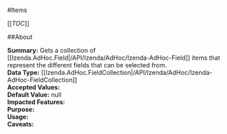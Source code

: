 #Items

[[_TOC_]]

##About

**Summary:** Gets a collection of [[Izenda.AdHoc.Field|/API/Izenda/AdHoc/Izenda-AdHoc-Field]] items that represent the different fields that can be selected from.  
**Data Type:** [[Izenda.AdHoc.FieldCollection|/API/Izenda/AdHoc/Izenda-AdHoc-FieldCollection]]  
**Accepted Values:**   
**Default Value:** null  
**Impacted Features:**   
**Purpose:**   
**Usage:**   
**Caveats:**   

